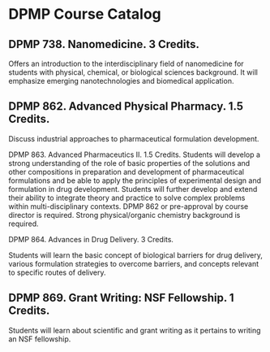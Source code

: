# DPMP Course Catalog

## DPMP 738. Nanomedicine. 3 Credits.

Offers an introduction to the interdisciplinary field of nanomedicine for students with physical, chemical, or biological sciences background. It will emphasize emerging nanotechnologies and biomedical application.

## DPMP 862. Advanced Physical Pharmacy. 1.5 Credits.
Discuss industrial approaches to pharmaceutical formulation development.

DPMP 863. Advanced Pharmaceutics II. 1.5 Credits.
Students will develop a strong understanding of the role of basic properties of the solutions and other compositions in preparation and development of pharmaceutical formulations and be able to apply the principles of experimental design and formulation in drug development. Students will further develop and extend their ability to integrate theory and practice to solve complex problems within multi-disciplinary contexts. DPMP 862 or pre-approval by course director is required. Strong physical/organic chemistry background is required.

DPMP 864. Advances in Drug Delivery. 3 Credits.

Students will learn the basic concept of biological barriers for drug delivery, various formulation strategies to overcome barriers, and concepts relevant to specific routes of delivery.

## DPMP 869. Grant Writing: NSF Fellowship. 1 Credits.

Students will learn about scientific and grant writing as it pertains to writing an NSF fellowship.

